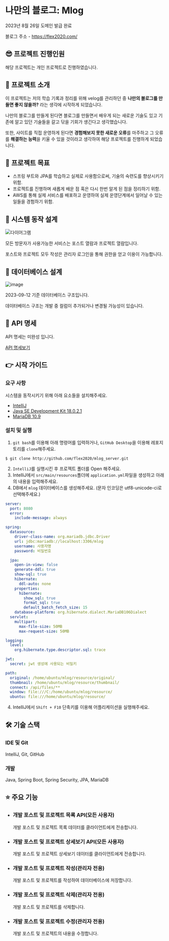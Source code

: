 # 나만의 블로그: Mlog

2023년 8월 26일 도메인 발급 완료

블로그 주소 - https://flex2020.com/

## 😎 프로젝트 진행인원

해당 프로젝트는 개인 프로젝트로 진행하였습니다.

## 📌 프로젝트 소개
이 프로젝트는 저의 학습 기록과 정리를 위해 velog를 관리하던 중 **나만의 블로그를 만들면 좋지 않을까?** 라는 생각에 시작하게 되었습니다.

나만의 블로그를 만들게 된다면 블로그를 만들면서 배우게 되는 새로운 기술도 있고 기존에 알고 있던 기술들을 갈고 닦을 기회가 생긴다고 생각했습니다.

또한, 사이트를 직접 운영하게 된다면 **경험해보지 못한 새로운 오류**를 마주하고 그 오류를 **해결하는 능력**을 키울 수 있을 것이라고 생각하여 해당 프로젝트를 진행하게 되었습니다.


## 📌 프로젝트 목표
- 스프링 부트와 JPA를 학습하고 실제로 사용함으로써, 기술의 숙련도를 향상시키기 위함.
- 프로젝트를 진행하며 새롭게 배운 점 혹은 다시 한번 알게 된 점을 정리하기 위함.
- AWS를 통해 실제 서비스를 배포하고 운영하여 실제 운영단계에서 일어날 수 있는 일들을 경험하기 위함.

## 📌 시스템 동작 설계
![다이어그램](https://github.com/flex2020/mlog_server/assets/61104736/dd669b51-ac4a-4f1b-9a52-30aa8cc52265)

모든 방문자가 사용가능한 서비스는 포스트 열람과 프로젝트 열람입니다.

포스트와 프로젝트 모두 작성은 관리자 로그인을 통해 권한을 얻고 이용이 가능합니다.

## 📌 데이터베이스 설계
![image](https://github.com/flex2020/mlog_server/assets/61104736/8b99da6c-84cb-4a43-9c20-d546c8ff2221)

2023-09-12 기준 데이터베이스 구조입니다.

데이터베이스 구조는 개발 중 컬럼이 추가되거나 변경될 가능성이 있습니다.

## 📃 API 명세

API 명세는 미완성 입니다.

[API 명세보기](https://github.com/flex2020/mlog_server/blob/master/document/api.md)

## 👉 시작 가이드
### 요구 사항
시스템을 동작시키기 위해 아래 요소들을 설치해주세요.
- [IntelliJ](https://www.jetbrains.com/ko-kr/idea/download/?section=windows)
- [Java SE Development Kit 18.0.2.1](https://www.oracle.com/java/technologies/javase/jdk18-archive-downloads.html)
- [MariaDB 10.9](https://mariadb.org/download/?t=mariadb&p=mariadb&r=10.9.7&os=windows&cpu=x86_64&pkg=msi&m=blendbyte)

### 설치 및 실행

1. `git bash`를 이용해 아래 명령어를 입력하거나, `GitHub Desktop`을 이용해 레포지토리를 `clone`해주세요.
```git
$ git clone http://github.com/flex2020/mlog_server.git
```

2. `IntelliJ`를 실행시킨 후 프로젝트 폴더를 Open 해주세요.
3. IntelliJ에서 `src/main/resources`폴더에 `application.yml`파일을 생성하고 아래의 내용을 입력해주세요.
4. DB에서 `mlog` 데이터베이스를 생성해주세요. (문자 인코딩은 utf8-unicode-ci로 선택해주세요.)

```yaml
server:
  port: 8080
  error:
    include-message: always

spring:
  datasource:
    driver-class-name: org.mariadb.jdbc.Driver
    url: jdbc:mariadb://localhost:3306/mlog
    username: 사용자명
    password: 비밀번호

  jpa:
    open-in-view: false
    generate-ddl: true
    show-sql: true
    hibernate:
      ddl-auto: none
    properties:
      hibernate:
        show_sql: true
        format_sql: true
        default_batch_fetch_size: 15
    database-platform: org.hibernate.dialect.MariaDB106Dialect
  servlet:
    multipart:
      max-file-size: 50MB
      max-request-size: 50MB

logging:
  level:
    org.hibernate.type.descriptor.sql: trace

jwt:
  secret: jwt 생성에 사용되는 비밀키

path:
  original: /home/ubuntu/mlog/resource/original/
  thumbnail: /home/ubuntu/mlog/resource/thumbnail/
  connect: /api/files/**
  window: file:///C:/home/ubuntu/mlog/resource/
  ubuntu: file:///home/ubuntu/mlog/resource/
```

4. IntelliJ에서 `Shift + F10` 단축키를 이용해 어플리케이션을 실행해주세요.

## 🛠 기술 스택

### IDE 및 Git
IntelliJ, Git, GitHub
### 개발
Java, Spring Boot, Spring Security, JPA, MariaDB

## ⭐ 주요 기능
- ### 개발 포스트 및 프로젝트 목록 API(모든 사용자)
  개발 포스트 및 프로젝트 목록 데이터를 클라이언트에게 전송합니다.
- ### 개발 포스트 및 프로젝트 상세보기 API(모든 사용자)
  개발 포스트 및 프로젝트 상세보기 데이터를 클라이언트에게 전송합니다.
- ### 개발 포스트 및 프로젝트 작성(관리자 전용)
  개발 포스트 및 프로젝트를 작성하여 데이터베이스에 저장합니다.
- ### 개발 포스트 및 프로젝트 삭제(관리자 전용)
  개발 포스트 및 프로젝트를 삭제합니다.
- ### 개발 포스트 및 프로젝트 수정(관리자 전용)
  개발 포스트 및 프로젝트의 내용을 수정합니다.
